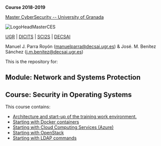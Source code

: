 **Course 2018-2019**

[Master CyberSecurity -- University of Granada](http://ucys.ugr.es/master-propio-en-ciberseguridad/)

![LogoHeadMasterCES](https://sites.google.com/site/manuparra/home/logo_master_ciber.png)


[UGR](http://www.ugr.es) | [DICITS](http://dicits.ugr.es) | [SCI2S](http://sci2s.ugr.es) | [DECSAI](http://decsai.ugr.es)

Manuel J. Parra Royón (manuelparra@decsai.ugr.es) & José. M. Benítez Sánchez (j.m.benitez@decsai.ugr.es)


This is the repository for:

## Module: Network and Systems Protection 
## Course: Security in Operating Systems

This  course contains:

- [Architecture and start-up of the training work environment.](./Practice/architecture.md)
- [Starting with Docker containers](./Docker/starting_docker.md)
- [Starting with Cloud Computing Services (Azure)](./Azure/starting_azure.md)
- [Starting with OpenStack](./OpenStack/starting_openstack.md)
- [Starting with LDAP commands](./LDAP/starting_ldap.md)


